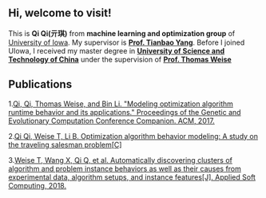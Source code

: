 ## Hi, welcome to visit!
This is **Qi Qi(亓琪)** from **machine learning and optimization group** of [University of Iowa](https://uiowa.edu/). My supervisor is **[Prof. Tianbao Yang](https://homepage.cs.uiowa.edu/~tyng/)**. Before I joined UIowa, I received my master degree in **[University of Science and Technology of China](https://en.ustc.edu.cn/)** under the supervision of **[Prof. Thomas Weise](http://iao.hfuu.edu.cn/team/director)**

## Publications
1.[Qi, Qi, Thomas Weise, and Bin Li. "Modeling optimization algorithm runtime behavior and its applications." Proceedings of the Genetic and Evolutionary Computation Conference Companion. ACM, 2017.](http://iao.hfuu.edu.cn/images/publications/QWB2017MOARBAIA.pdf)

2.[Qi Qi, Weise T, Li B. Optimization algorithm behavior modeling: A study on the traveling salesman problem[C]](https://ieeexplore.ieee.org/stamp/stamp.jsp?tp=&arnumber=8377576)

3.[Weise T, Wang X, Qi Q, et al. Automatically discovering clusters of algorithm and problem instance behaviors as well as their causes from experimental data, algorithm setups, and instance features[J]. Applied Soft Computing, 2018.](https://www.sciencedirect.com/science/article/pii/S1568494618304903)
